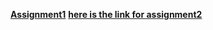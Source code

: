 **[Assignment1](ferdiatesin.html)**
**[here is the link for assignment2](odd_retail_sales_2017_09.html)**
